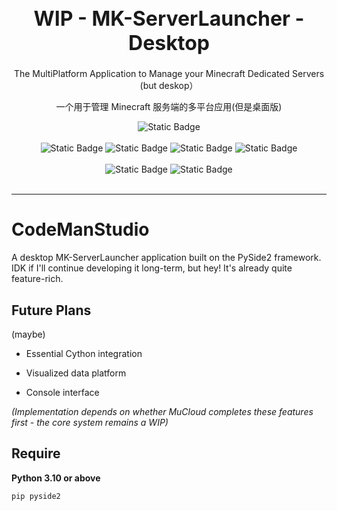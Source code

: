 
<h1 style="font-size: 32px; font-weight: bold" align="center">WIP - MK-ServerLauncher - Desktop</h1>

<p align="center">The MultiPlatform Application to Manage your Minecraft Dedicated Servers (but deskop）</p>
<p align="center">一个用于管理 Minecraft 服务端的多平台应用(但是桌面版)</p>


<div align="center">
<img alt="Static Badge" src="https://img.shields.io/badge/Kotlin-2.1.21-gray?style=flat&logo=kotlin&logoColor=white&labelColor=purple">
</div><br/>

<div align="center">
<img alt="Static Badge" src="https://img.shields.io/badge/Ktor-3.2.0-gray?style=flat&logo=ktor&logoColor=white&labelColor=purple">
<img alt="Static Badge" src="https://img.shields.io/badge/Vue-3.5.13-gray?style=flat&logo=vue.js&logoColor=white&labelColor=darkgreen">
<img alt="Static Badge" src="https://img.shields.io/badge/TailwindCSS-4.1.3-gray?style=flat&logo=tailwindcss&logoColor=white&labelColor=blue">
<img alt="Static Badge" src="https://img.shields.io/badge/ElementPlus-2.9.10-gray?style=flat&logoColor=white&labelColor=blue">
</div><br/>

<div align="center">
<img alt="Static Badge" src="https://img.shields.io/badge/KMP-2.1.21-gray?style=flat&logo=kotlin&logoColor=white&labelColor=purple">
<img alt="Static Badge" src="https://img.shields.io/badge/CMP-1.8.1-gray?style=flat&logo=kotlin&logoColor=white&labelColor=purple">
</div><br/>

---

# CodeManStudio

A desktop MK-ServerLauncher application built on the PySide2 framework. IDK if I'll continue developing it long-term, but hey! It's already quite feature-rich.

## Future Plans
(maybe)
- Essential Cython integration

- Visualized data platform

- Console interface

*(Implementation depends on whether MuCloud completes these features first - the core system remains a WIP)*

## Require
**Python 3.10 or above**
~~~ bash
pip pyside2
~~~